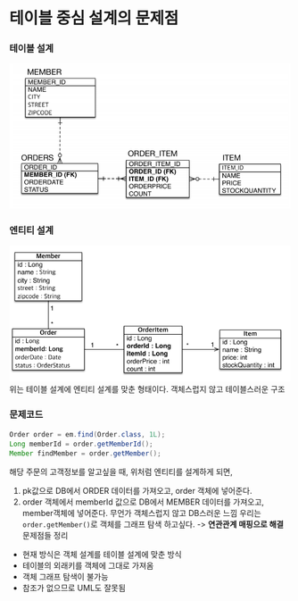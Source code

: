 # 테이블 중심 설계의 문제점
### 테이블 설계
![image-20231005230035031](img/image-20231005230035031.png)
### 엔티티 설계
![image-20231005230312090](img/image-20231005230312090.png)
위는 테이블 설계에 엔티티 설계를 맞춘 형태이다.
객체스럽지 않고 테이블스러운 구조
### 문제코드
```java
Order order = em.find(Order.class, 1L);
Long memberId = order.getMemberId();
Member findMember = order.getMember();
```
해당 주문의 고객정보를 알고싶을 때, 위처럼 엔티티를 설계하게 되면,
1. pk값으로 DB에서 ORDER 데이터를 가져오고, order 객체에 넣어준다.
2. order 객체에서 memberId 값으로 DB에서 MEMBER 데이터를 가져오고, member객체에 넣어준다.
무언가 객체스럽지 않고 DB스러운 느낌
우리는 `order.getMember()`로 객체를 그래프 탐색 하고싶다. -> **연관관계 매핑으로 해결**
문제점들 정리
- 현재 방식은 객체 설계를 테이블 설계에 맞춘 방식
- 테이블의 외래키를 객체에 그대로 가져옴
- 객체 그래프 탐색이 불가능
- 참조가 없으므로 UML도 잘못됨
